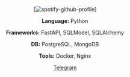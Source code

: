 <div align="center">

[![spotify-github-profile](https://spotify-github-profile.kittinanx.com/api/view?uid=31r6a6w5bq7kr2hczzejuvqry7oe&cover_image=true&theme=default&show_offline=false&background_color=121212&interchange=false)]

**Language:** Python

**Frameworks:** FastAPI, SQLModel, SQLAlchemy

**DB:** PostgreSQL, MongoDB

**Tools:** Docker, Nginx

[Telegram](https://t.me/kaiser_wald)

</div>
